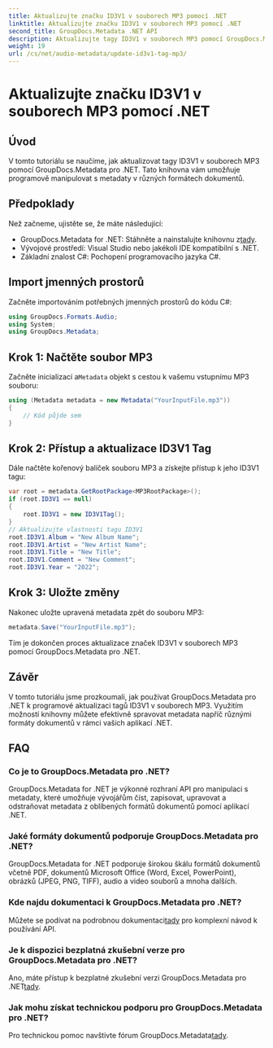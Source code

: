 ```yaml
---
title: Aktualizujte značku ID3V1 v souborech MP3 pomocí .NET
linktitle: Aktualizujte značku ID3V1 v souborech MP3 pomocí .NET
second_title: GroupDocs.Metadata .NET API
description: Aktualizujte tagy ID3V1 v souborech MP3 pomocí GroupDocs.Metadata pro .NET. Postupujte podle tohoto návodu pro snadnou manipulaci s metadaty ve vašich aplikacích .NET.
weight: 19
url: /cs/net/audio-metadata/update-id3v1-tag-mp3/
---
```


# Aktualizujte značku ID3V1 v souborech MP3 pomocí .NET

## Úvod
V tomto tutoriálu se naučíme, jak aktualizovat tagy ID3V1 v souborech MP3 pomocí GroupDocs.Metadata pro .NET. Tato knihovna vám umožňuje programově manipulovat s metadaty v různých formátech dokumentů.
## Předpoklady
Než začneme, ujistěte se, že máte následující:
- GroupDocs.Metadata for .NET: Stáhněte a nainstalujte knihovnu z[tady](https://releases.groupdocs.com/metadata/net/).
- Vývojové prostředí: Visual Studio nebo jakékoli IDE kompatibilní s .NET.
- Základní znalost C#: Pochopení programovacího jazyka C#.

## Import jmenných prostorů
Začněte importováním potřebných jmenných prostorů do kódu C#:
```csharp
using GroupDocs.Formats.Audio;
using System;
using GroupDocs.Metadata;
```
## Krok 1: Načtěte soubor MP3
 Začněte inicializací a`Metadata` objekt s cestou k vašemu vstupnímu MP3 souboru:
```csharp
using (Metadata metadata = new Metadata("YourInputFile.mp3"))
{
    // Kód půjde sem
}
```
## Krok 2: Přístup a aktualizace ID3V1 Tag
Dále načtěte kořenový balíček souboru MP3 a získejte přístup k jeho ID3V1 tagu:
```csharp
var root = metadata.GetRootPackage<MP3RootPackage>();
if (root.ID3V1 == null)
{
    root.ID3V1 = new ID3V1Tag();
}
// Aktualizujte vlastnosti tagu ID3V1
root.ID3V1.Album = "New Album Name";
root.ID3V1.Artist = "New Artist Name";
root.ID3V1.Title = "New Title";
root.ID3V1.Comment = "New Comment";
root.ID3V1.Year = "2022";
```
## Krok 3: Uložte změny
Nakonec uložte upravená metadata zpět do souboru MP3:
```csharp
metadata.Save("YourInputFile.mp3");
```
Tím je dokončen proces aktualizace značek ID3V1 v souborech MP3 pomocí GroupDocs.Metadata pro .NET.

## Závěr
V tomto tutoriálu jsme prozkoumali, jak používat GroupDocs.Metadata pro .NET k programové aktualizaci tagů ID3V1 v souborech MP3. Využitím možností knihovny můžete efektivně spravovat metadata napříč různými formáty dokumentů v rámci vašich aplikací .NET.

## FAQ
### Co je to GroupDocs.Metadata pro .NET?
GroupDocs.Metadata for .NET je výkonné rozhraní API pro manipulaci s metadaty, které umožňuje vývojářům číst, zapisovat, upravovat a odstraňovat metadata z oblíbených formátů dokumentů pomocí aplikací .NET.
### Jaké formáty dokumentů podporuje GroupDocs.Metadata pro .NET?
GroupDocs.Metadata for .NET podporuje širokou škálu formátů dokumentů včetně PDF, dokumentů Microsoft Office (Word, Excel, PowerPoint), obrázků (JPEG, PNG, TIFF), audio a video souborů a mnoha dalších.
### Kde najdu dokumentaci k GroupDocs.Metadata pro .NET?
 Můžete se podívat na podrobnou dokumentaci[tady](https://tutorials.groupdocs.com/metadata/net/) pro komplexní návod k používání API.
### Je k dispozici bezplatná zkušební verze pro GroupDocs.Metadata pro .NET?
 Ano, máte přístup k bezplatné zkušební verzi GroupDocs.Metadata pro .NET[tady](https://releases.groupdocs.com/).
### Jak mohu získat technickou podporu pro GroupDocs.Metadata pro .NET?
 Pro technickou pomoc navštivte fórum GroupDocs.Metadata[tady](https://forum.groupdocs.com/c/metadata/14).